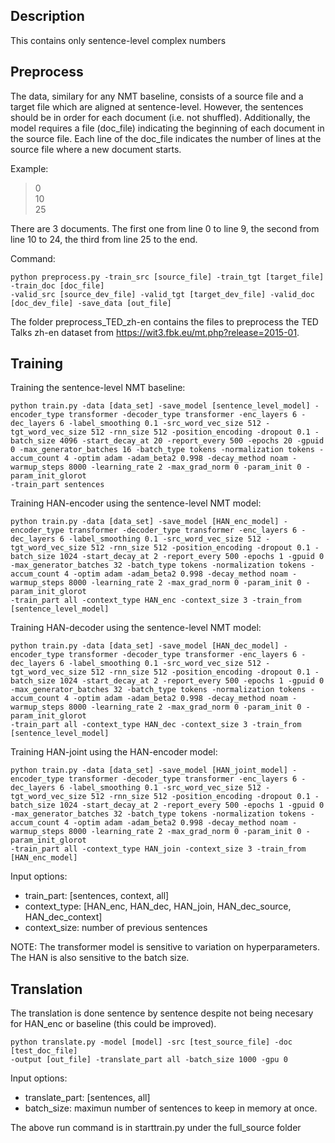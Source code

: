 ## Description

This contains only sentence-level complex numbers
## Preprocess
The data, similary for any NMT baseline, consists of a source file and a target file which are aligned at sentence-level. However, the sentences should be in order for each document (i.e. not shuffled). Additionally, the model requires a file (doc_file) indicating the beginning of each document in the source file. Each line of the doc_file indicates the number of lines at the source file where a new document starts. 

Example: 

>	0  
>	10  
>	25 

There are 3 documents. The first one from line 0 to line 9, the second from line 10 to 24, the third from line 25 to the end.

Command:
```
python preprocess.py -train_src [source_file] -train_tgt [target_file] -train_doc [doc_file] 
-valid_src [source_dev_file] -valid_tgt [target_dev_file] -valid_doc [doc_dev_file] -save_data [out_file]
```
The folder preprocess_TED_zh-en contains the files to preprocess the TED Talks zh-en dataset from https://wit3.fbk.eu/mt.php?release=2015-01.

## Training
Training the sentence-level NMT baseline:

```
python train.py -data [data_set] -save_model [sentence_level_model] -encoder_type transformer -decoder_type transformer -enc_layers 6 -dec_layers 6 -label_smoothing 0.1 -src_word_vec_size 512 -tgt_word_vec_size 512 -rnn_size 512 -position_encoding -dropout 0.1 -batch_size 4096 -start_decay_at 20 -report_every 500 -epochs 20 -gpuid 0 -max_generator_batches 16 -batch_type tokens -normalization tokens -accum_count 4 -optim adam -adam_beta2 0.998 -decay_method noam -warmup_steps 8000 -learning_rate 2 -max_grad_norm 0 -param_init 0 -param_init_glorot 
-train_part sentences
```

Training HAN-encoder using the sentence-level NMT model:

```
python train.py -data [data_set] -save_model [HAN_enc_model] -encoder_type transformer -decoder_type transformer -enc_layers 6 -dec_layers 6 -label_smoothing 0.1 -src_word_vec_size 512 -tgt_word_vec_size 512 -rnn_size 512 -position_encoding -dropout 0.1 -batch_size 1024 -start_decay_at 2 -report_every 500 -epochs 1 -gpuid 0 -max_generator_batches 32 -batch_type tokens -normalization tokens -accum_count 4 -optim adam -adam_beta2 0.998 -decay_method noam -warmup_steps 8000 -learning_rate 2 -max_grad_norm 0 -param_init 0 -param_init_glorot 
-train_part all -context_type HAN_enc -context_size 3 -train_from [sentence_level_model]
```

Training HAN-decoder using the sentence-level NMT model:

```
python train.py -data [data_set] -save_model [HAN_dec_model] -encoder_type transformer -decoder_type transformer -enc_layers 6 -dec_layers 6 -label_smoothing 0.1 -src_word_vec_size 512 -tgt_word_vec_size 512 -rnn_size 512 -position_encoding -dropout 0.1 -batch_size 1024 -start_decay_at 2 -report_every 500 -epochs 1 -gpuid 0 -max_generator_batches 32 -batch_type tokens -normalization tokens -accum_count 4 -optim adam -adam_beta2 0.998 -decay_method noam -warmup_steps 8000 -learning_rate 2 -max_grad_norm 0 -param_init 0 -param_init_glorot 
-train_part all -context_type HAN_dec -context_size 3 -train_from [sentence_level_model]
```

Training HAN-joint using the HAN-encoder model:

```
python train.py -data [data_set] -save_model [HAN_joint_model] -encoder_type transformer -decoder_type transformer -enc_layers 6 -dec_layers 6 -label_smoothing 0.1 -src_word_vec_size 512 -tgt_word_vec_size 512 -rnn_size 512 -position_encoding -dropout 0.1 -batch_size 1024 -start_decay_at 2 -report_every 500 -epochs 1 -gpuid 0 -max_generator_batches 32 -batch_type tokens -normalization tokens -accum_count 4 -optim adam -adam_beta2 0.998 -decay_method noam -warmup_steps 8000 -learning_rate 2 -max_grad_norm 0 -param_init 0 -param_init_glorot 
-train_part all -context_type HAN_join -context_size 3 -train_from [HAN_enc_model]
```

Input options:

- train_part:	[sentences, context, all]   
- context_type:	[HAN_enc, HAN_dec, HAN_join, HAN_dec_source, HAN_dec_context]
- context_size:	number of previous sentences

NOTE: The transformer model is sensitive to variation on hyperparameters. The HAN is also sensitive to the batch size.

## Translation
The translation is done sentence by sentence despite not being necesary for HAN_enc or baseline (this could be improved).

```
python translate.py -model [model] -src [test_source_file] -doc [test_doc_file] 
-output [out_file] -translate_part all -batch_size 1000 -gpu 0
```
Input options:

- translate_part: [sentences, all]
- batch_size: maximun number of sentences to keep in memory at once.

The above run command is in starttrain.py under the full_source folder


